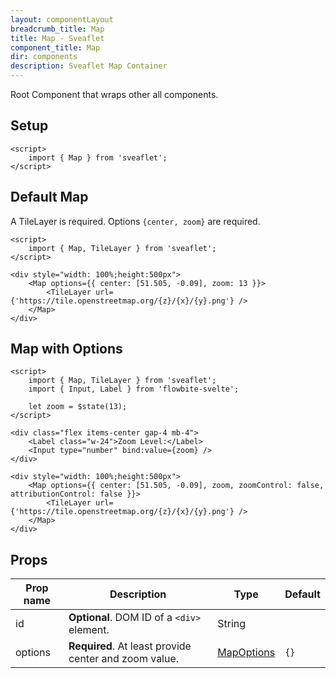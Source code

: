 ```yaml
---
layout: componentLayout
breadcrumb_title: Map
title: Map - Sveaflet
component_title: Map
dir: components
description: Sveaflet Map Container
---
```


Root Component that wraps other all components.

## Setup

```svelte example csr hideOutput
<script>
	import { Map } from 'sveaflet';
</script>
```

## Default Map

A TileLayer is required. Options `{center, zoom}` are required.

```svelte example csr
<script>
	import { Map, TileLayer } from 'sveaflet';
</script>

<div style="width: 100%;height:500px">
	<Map options={{ center: [51.505, -0.09], zoom: 13 }}>
		<TileLayer url={'https://tile.openstreetmap.org/{z}/{x}/{y}.png'} />
	</Map>
</div>
```

## Map with Options

```svelte example csr
<script>
	import { Map, TileLayer } from 'sveaflet';
	import { Input, Label } from 'flowbite-svelte';

	let zoom = $state(13);
</script>

<div class="flex items-center gap-4 mb-4">
	<Label class="w-24">Zoom Level:</Label>
	<Input type="number" bind:value={zoom} />
</div>

<div style="width: 100%;height:500px">
	<Map options={{ center: [51.505, -0.09], zoom, zoomControl: false, attributionControl: false }}>
		<TileLayer url={'https://tile.openstreetmap.org/{z}/{x}/{y}.png'} />
	</Map>
</div>
```

## Props

| Prop name | Description                                           | Type                                                          | Default |
| --------- | ----------------------------------------------------- | ------------------------------------------------------------- | ------- |
| id        | **Optional**. DOM ID of a `<div>` element.            | String                                                        |         |
| options   | **Required**. At least provide center and zoom value. | [MapOptions](https://leafletjs.com/reference.html#map-option) | `{}`    |
